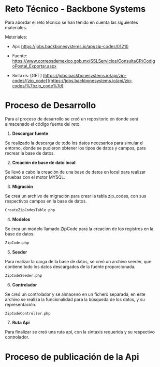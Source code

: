# Reto Técnico  -  Backbone Systems

Para abordar el reto técnico se han tenido en cuenta las siguientes materiales.

Materiales:

- Api:  <https://jobs.backbonesystems.io/api/zip-codes/01210> 

- Fuente: <https://www.correosdemexico.gob.mx/SSLServicios/ConsultaCP/CodigoPostal_Exportar.aspx> 

- Sintaxis: [GET] [https://jobs.backbonesystems.io/api/zip-codes/{zip_code}](https://jobs.backbonesystems.io/api/zip-codes/%7bzip_code%7d)
 

# **Proceso de Desarrollo**

Para al proceso de desarrollo se creó un repositorio en donde será almacenado el código fuente del reto.

1. **Descargar fuente**

Se realizado la descarga de todo los datos necesarios para simular el entorno, donde se pudieron obtener los tipos de datos y campos, para recrear la base de datos.

2. **Creación de base de dato local**

Se llevó a  cabo la creación de una base de datos en local para realizar pruebas con el motor MYSQL.

3. **Migración**

Se crea un archivo de migración para crear la tabla zip\_codes, con sus respectivos campos en la base de datos.
```php
CreateZipCodesTable.php
```

4. **Modelos**

Se crea un modelo llamado ZipCode para la creación de los registros en la base de datos.
```php
ZipCode.php
```

5. **Seeder**

Para realizar la carga de la base de datos, se creó un archivo seeder, que contiene  todo los datos descargados de la fuente proporcionada.
```php
ZipCodeSeeder.php
```

6. **Controlador** 

Se creó un controlador y se almaceno en un fichero separada, en este archivo se realiza  la funcionalidad para  la búsqueda de los datos, y su representación.
```php
ZipCodeController.php
```
7. **Ruta Api**

Para finalizar se creó una ruta api, con la sintaxis requerida y su respectivo controlador.

# **Proceso de publicación de la Api**

